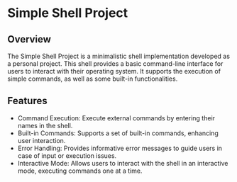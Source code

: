 # Simple Shell Project

## Overview

The Simple Shell Project is a minimalistic shell implementation developed as a personal project. This shell provides a basic command-line interface for users to interact with their operating system. It supports the execution of simple commands, as well as some built-in functionalities.

## Features
- Command Execution: Execute external commands by entering their names in the shell.
- Built-in Commands: Supports a set of built-in commands, enhancing user interaction.
- Error Handling: Provides informative error messages to guide users in case of input or execution issues.
- Interactive Mode: Allows users to interact with the shell in an interactive mode, executing commands one at a time.
